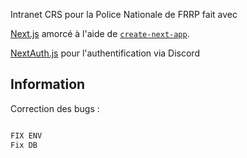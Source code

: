 Intranet CRS pour la Police Nationale de FRRP fait avec

[Next.js](https://nextjs.org) amorcé à l'aide de [`create-next-app`](https://nextjs.org/docs/app/api-reference/cli/create-next-app).

[NextAuth.js](https://next-auth.js.org) pour l'authentification via Discord

## Information

Correction des bugs : 

```bash

FIX ENV
Fix DB
```
